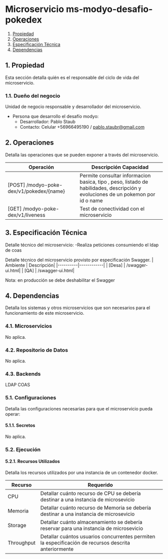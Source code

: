 # Microservicio ms-modyo-desafio-pokedex

1. [Propiedad](/readme.md#1-propiedad)
2. [Operaciones](/readme.md#2-operaciones)
3. [Especificación Técnica](/readme.md#3-especificaci%C3%B3n-t%C3%A9cnica)
4. [Dependencias](/readme.md#4-ejecuci%C3%B3n)

## 1. Propiedad

Esta sección detalla quién es el responsable del ciclo de vida del microservicio.

### 1.1. Dueño del negocio

Unidad de negocio responsable y desarrollador del microservicio.

- Persona que desarrollo el desafío modyo:
    - Desarrollador: Pablo Staub
    - Contacto:  Celular +56966495190 / pablo.staubr@gmail.com

## 2. Operaciones

Detalla las operaciones que se pueden exponer a través del microservicio.

| Operación | Descripción Capacidad |
| --------- | --------------------- | 
| [POST] /modyo-poke-dex/v1/pokedex/{name}| Permite consultar informacion basica, tipo , peso, listado de habilidades, descripción y evoluciones de un pokemon por id o name
| [GET] /modyo-poke-dex/v1/liveness| Test de conectividad con el microservicio|

## 3. Especificación Técnica

Detalle técnico del microservicio:
-Realiza peticiones consumiendo el ldap de coas

Detalle técnico del microservicio provisto por especificación Swagger. | Ambiente | Descripción|
|----------|------------| | [Desa]   | /swagger-ui.html| | [QA]     | /swagger-ui.html|

Nota: en producción se debe deshabilitar el Swagger

## 4. Dependencias

Detalla los sistemas y otros microservicios que son necesarios para el funcionamiento de este microservicio.

### 4.1. Microservicios

No aplica.

### 4.2. Repositorio de Datos

No aplica.

### 4.3. Backends

LDAP COAS

### 5.1. Configuraciones

Detalla las configuraciones necesarias para que el microservicio pueda operar:

#### 5.1.1. Secretos

No aplica.

### 5.2. Ejecución

#### 5.2.1. Recursos Utilizados

Detalla los recursos utilizados por una instancia de un contenedor docker.

| Recurso | Requerido |
| ------ | ------ |
| CPU | Detallar cuánto recurso de CPU se debería destinar a una instancia de microsevicio |
| Memoria | Detallar cuánto recurso de Memoria se debería destinar a una instancia de microsevicio |
| Storage | Detallar cuánto almacenamiento se debería reservar para una instancia de microsevicio |
| Throughput| Detallar cuántos usuarios concurrentes permiten la especificación de recursos descrita anteriormente |